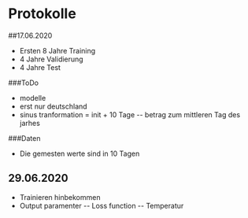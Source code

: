 # Protokolle


##17.06.2020
- Ersten 8 Jahre Training
- 4 Jahre Validierung
- 4 Jahre Test

###ToDo
- modelle
- erst nur deutschland
- sinus tranformation = init + 10 Tage
-- betrag zum mittleren Tag des jarhes

###Daten
- Die gemesten werte sind in 10 Tagen

## 29.06.2020
- Trainieren hinbekommen
- Output paramenter
-- Loss function
-- Temperatur